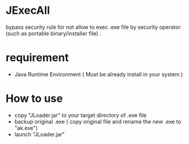 # JExecAll
bypass security rule for not allow to exec .exe file by security operator (such as portable binary/installer file) .
# requirement
- Java Runtime Environment ( Must be already install in your system )
# How to use
- copy "JLoader.jar" to your target directory of .exe file
- backup original .exe ( copy original file and rename the new .exe to "ak.exe")
- launch "JLoader.jar"
